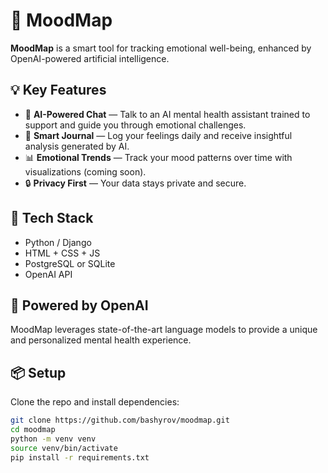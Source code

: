 # 🌈 MoodMap

**MoodMap** is a smart tool for tracking emotional well-being, enhanced by OpenAI-powered artificial intelligence.

## 💡 Key Features

- 🧠 **AI-Powered Chat** — Talk to an AI mental health assistant trained to support and guide you through emotional challenges.
- 📔 **Smart Journal** — Log your feelings daily and receive insightful analysis generated by AI.
- 📊 **Emotional Trends** — Track your mood patterns over time with visualizations (coming soon).
- 🔒 **Privacy First** — Your data stays private and secure.

## 🚀 Tech Stack

- Python / Django
- HTML + CSS + JS 
- PostgreSQL or SQLite
- OpenAI API

## 🤖 Powered by OpenAI

MoodMap leverages state-of-the-art language models to provide a unique and personalized mental health experience.

## 📦 Setup

Clone the repo and install dependencies:

```bash
git clone https://github.com/bashyrov/moodmap.git
cd moodmap
python -m venv venv
source venv/bin/activate
pip install -r requirements.txt
